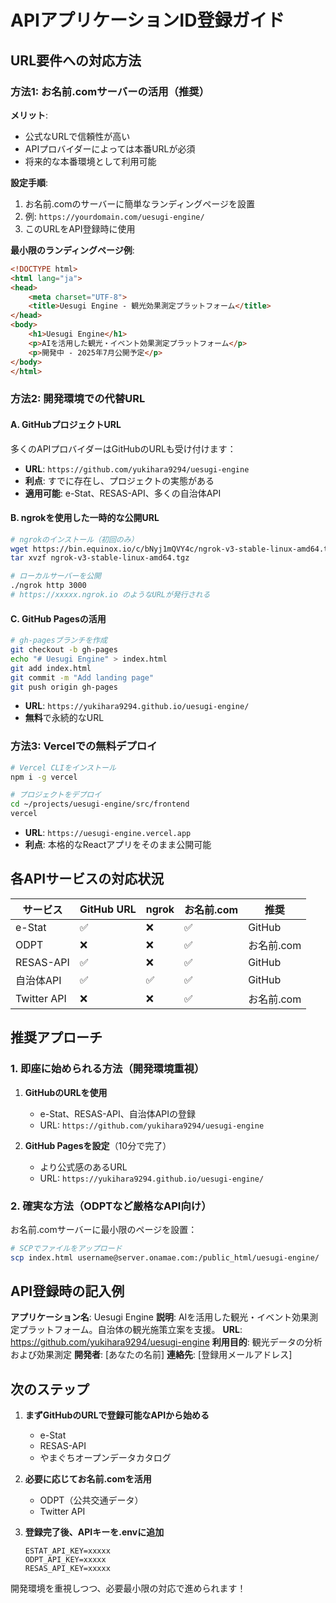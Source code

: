 # APIアプリケーションID登録ガイド

## URL要件への対応方法

### 方法1: お名前.comサーバーの活用（推奨）
**メリット**:
- 公式なURLで信頼性が高い
- APIプロバイダーによっては本番URLが必須
- 将来的な本番環境として利用可能

**設定手順**:
1. お名前.comのサーバーに簡単なランディングページを設置
2. 例: `https://yourdomain.com/uesugi-engine/`
3. このURLをAPI登録時に使用

**最小限のランディングページ例**:
```html
<!DOCTYPE html>
<html lang="ja">
<head>
    <meta charset="UTF-8">
    <title>Uesugi Engine - 観光効果測定プラットフォーム</title>
</head>
<body>
    <h1>Uesugi Engine</h1>
    <p>AIを活用した観光・イベント効果測定プラットフォーム</p>
    <p>開発中 - 2025年7月公開予定</p>
</body>
</html>
```

### 方法2: 開発環境での代替URL

#### A. GitHubプロジェクトURL
多くのAPIプロバイダーはGitHubのURLも受け付けます：
- **URL**: `https://github.com/yukihara9294/uesugi-engine`
- **利点**: すでに存在し、プロジェクトの実態がある
- **適用可能**: e-Stat、RESAS-API、多くの自治体API

#### B. ngrokを使用した一時的な公開URL
```bash
# ngrokのインストール（初回のみ）
wget https://bin.equinox.io/c/bNyj1mQVY4c/ngrok-v3-stable-linux-amd64.tgz
tar xvzf ngrok-v3-stable-linux-amd64.tgz

# ローカルサーバーを公開
./ngrok http 3000
# https://xxxxx.ngrok.io のようなURLが発行される
```

#### C. GitHub Pagesの活用
```bash
# gh-pagesブランチを作成
git checkout -b gh-pages
echo "# Uesugi Engine" > index.html
git add index.html
git commit -m "Add landing page"
git push origin gh-pages
```
- **URL**: `https://yukihara9294.github.io/uesugi-engine/`
- **無料**で永続的なURL

### 方法3: Vercelでの無料デプロイ
```bash
# Vercel CLIをインストール
npm i -g vercel

# プロジェクトをデプロイ
cd ~/projects/uesugi-engine/src/frontend
vercel
```
- **URL**: `https://uesugi-engine.vercel.app`
- **利点**: 本格的なReactアプリをそのまま公開可能

## 各APIサービスの対応状況

| サービス | GitHub URL | ngrok | お名前.com | 推奨 |
|---------|-----------|-------|-----------|------|
| e-Stat | ✅ | ❌ | ✅ | GitHub |
| ODPT | ❌ | ❌ | ✅ | お名前.com |
| RESAS-API | ✅ | ❌ | ✅ | GitHub |
| 自治体API | ✅ | ✅ | ✅ | GitHub |
| Twitter API | ❌ | ❌ | ✅ | お名前.com |

## 推奨アプローチ

### 1. 即座に始められる方法（開発環境重視）
1. **GitHubのURLを使用**
   - e-Stat、RESAS-API、自治体APIの登録
   - URL: `https://github.com/yukihara9294/uesugi-engine`

2. **GitHub Pagesを設定**（10分で完了）
   - より公式感のあるURL
   - URL: `https://yukihara9294.github.io/uesugi-engine/`

### 2. 確実な方法（ODPTなど厳格なAPI向け）
お名前.comサーバーに最小限のページを設置：
```bash
# SCPでファイルをアップロード
scp index.html username@server.onamae.com:/public_html/uesugi-engine/
```

## API登録時の記入例

**アプリケーション名**: Uesugi Engine
**説明**: AIを活用した観光・イベント効果測定プラットフォーム。自治体の観光施策立案を支援。
**URL**: https://github.com/yukihara9294/uesugi-engine
**利用目的**: 観光データの分析および効果測定
**開発者**: [あなたの名前]
**連絡先**: [登録用メールアドレス]

## 次のステップ

1. **まずGitHubのURLで登録可能なAPIから始める**
   - e-Stat
   - RESAS-API
   - やまぐちオープンデータカタログ

2. **必要に応じてお名前.comを活用**
   - ODPT（公共交通データ）
   - Twitter API

3. **登録完了後、APIキーを.envに追加**
   ```
   ESTAT_API_KEY=xxxxx
   ODPT_API_KEY=xxxxx
   RESAS_API_KEY=xxxxx
   ```

開発環境を重視しつつ、必要最小限の対応で進められます！